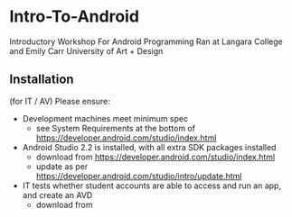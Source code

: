 Intro-To-Android
================

Introductory Workshop For Android Programming
Ran at Langara College and Emily Carr University of Art + Design


## Installation

(for IT / AV) Please ensure:

  * Development machines meet minimum spec
    * see System Requirements at the bottom of https://developer.android.com/studio/index.html
  * Android Studio 2.2 is installed, with all extra SDK packages installed
    * download from https://developer.android.com/studio/index.html
    * update as per https://developer.android.com/studio/intro/update.html
  * IT tests whether student accounts are able to access and run an app, and create an AVD
    * download from 
